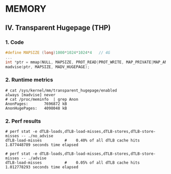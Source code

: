 # MEMORY

## IV. Transparent Hugepage (THP)
### 1. Code
```C
#define MAPSIZE (long)1000*1024*1024*4   // 4G
...
int *ptr = mmap(NULL, MAPSIZE, PROT_READ|PROT_WRITE, MAP_PRIVATE|MAP_ANONYMOUS, -1, 0);
madvise(ptr, MAPSIZE, MADV_HUGEPAGE);
```
### 2. Runtime metrics
```console
# cat /sys/kernel/mm/transparent_hugepage/enabled
always [madvise] never
# cat /proc/meminfo  | grep Anon
AnonPages:       7696872 kB
AnonHugePages:   4098048 kB
```

### 2. Perf results
```console
# perf stat -e dTLB-loads,dTLB-load-misses,dTLB-stores,dTLB-store-misses -- ./no_advise
dTLB-load-misses          #    0.40% of all dTLB cache hits
1.877448789 seconds time elapsed

# perf stat -e dTLB-loads,dTLB-load-misses,dTLB-stores,dTLB-store-misses -- ./advise
dTLB-load-misses          #    0.05% of all dTLB cache hits
1.012778293 seconds time elapsed
```
